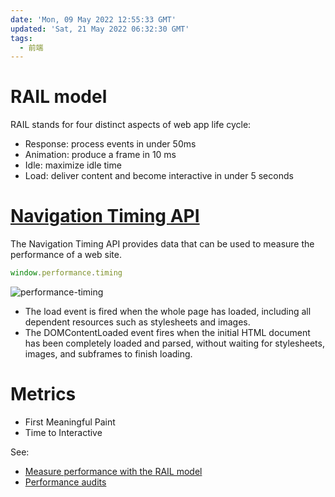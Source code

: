 ```yaml
---
date: 'Mon, 09 May 2022 12:55:33 GMT'
updated: 'Sat, 21 May 2022 06:32:30 GMT'
tags:
  - 前端
---
```


# RAIL model

RAIL stands for four distinct aspects of web app life cycle:

-   Response: process events in under 50ms
-   Animation: produce a frame in 10 ms
-   Idle: maximize idle time
-   Load: deliver content and become interactive in under 5 seconds

# [Navigation Timing API](https://developer.mozilla.org/en-US/docs/Web/API/Navigation_timing_API)

The Navigation Timing API provides data that can be used to measure the performance of a web site.

```js
window.performance.timing
```

![performance-timing](/blogs/images/performance-timing.jpg)

-   The load event is fired when the whole page has loaded, including all dependent resources such as stylesheets and images.
-   The DOMContentLoaded event fires when the initial HTML document has been completely loaded and parsed, without waiting for stylesheets, images, and subframes to finish loading.

# Metrics

-   First Meaningful Paint
-   Time to Interactive

See:

-   [Measure performance with the RAIL model](https://web.dev/rail/)
-   [Performance audits](https://web.dev/lighthouse-performance/)
